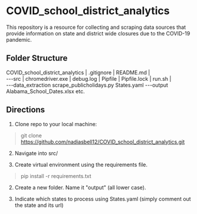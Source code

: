 # COVID_school_district_analytics
This repository is a resource for collecting and scraping data sources that provide information on state and district wide closures due to the COVID-19 pandemic.


## Folder Structure
COVID_school_district_analytics
|   .gitignore
|   README.md
|       
\---src
    |   chromedriver.exe
    |   debug.log
    |   Pipfile
    |   Pipfile.lock
    |   run.sh
    |   
    \---data_extraction
            scrape_publicholidays.py
            States.yaml
    \---output
            Alabama_School_Dates.xlsx
            etc.

## Directions
1. Clone repo to your local machine:
> git clone https://github.com/nadiasbell12/COVID_school_district_analytics.git

2. Navigate into src/

3. Create virtual environment using the requirements file.
> pip install -r requirements.txt

2. Create a new folder. Name it "output" (all lower case).

3. Indicate which states to process using States.yaml (simply comment out the state and its url)
